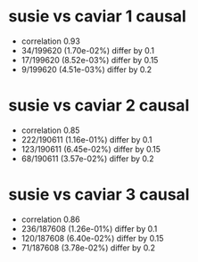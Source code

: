 # susie vs caviar  1 causal

- correlation 0.93
- 34/199620 (1.70e-02%) differ by 0.1
- 17/199620 (8.52e-03%) differ by 0.15
- 9/199620 (4.51e-03%) differ by 0.2


# susie vs caviar  2 causal

- correlation 0.85
- 222/190611 (1.16e-01%) differ by 0.1
- 123/190611 (6.45e-02%) differ by 0.15
- 68/190611 (3.57e-02%) differ by 0.2


# susie vs caviar  3 causal

- correlation 0.86
- 236/187608 (1.26e-01%) differ by 0.1
- 120/187608 (6.40e-02%) differ by 0.15
- 71/187608 (3.78e-02%) differ by 0.2


